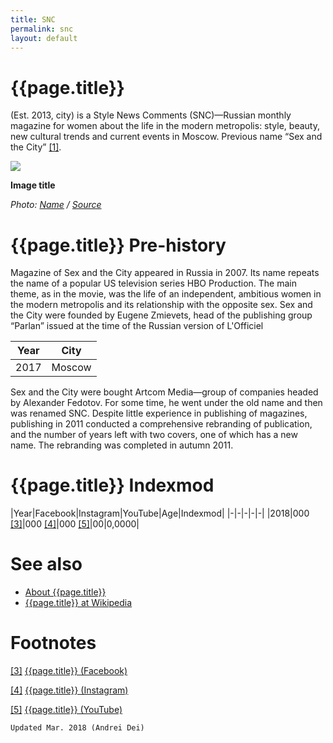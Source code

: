 ```yaml
---
title: SNC
permalink: snc
layout: default
---
```


# {{page.title}}

(Est. 2013, city) is a Style News Comments (SNC)—Russian monthly magazine for women about the life in the modern metropolis: style, beauty, new cultural trends and current events in Moscow. Previous name “Sex and the City” <span id="a1">[\[1\]](#f1)</span>.

![](/encyclopedia/images/image-name.jpg)

**Image title**

*Photo: [Name](index) / [Source](index)*

# {{page.title}} Pre-history
Magazine of Sex and the City appeared in Russia in 2007. Its name repeats the name of a popular US television series HBO Production. The main theme, as in the movie, was the life of an independent, ambitious women in the modern metropolis and its relationship with the opposite sex. Sex and the City were founded by Eugene Zmievets, head of the publishing group “Parlan” issued at the time of the Russian version of L'Officiel

|Year|City|
|-|-|
|2017|Moscow|

Sex and the City were bought Artcom Media—group of companies headed by Alexander Fedotov. For some time, he went under the old name and then was renamed SNC. Despite little experience in publishing of magazines, publishing in 2011 conducted a comprehensive rebranding of publication, and the number of years left with two covers, one of which has a new name. The rebranding was completed in autumn 2011.

# {{page.title}} Indexmod

|Year|Facebook|Instagram|YouTube|Age|Indexmod|
|-|-|-|-|-|
|2018|000 <span id="a3">[\[3\]](#f3)</span>|000 <span id="a4">[\[4\]](#f4)</span>|000 <span id="a5">[\[5\]](#f5)</span>|00|0,0000|


# See also

+ [About {{page.title}}](index)
+ [{{page.title}} at Wikipedia](index)

# Footnotes

[[3]](#a3) <span id="f3"></span> [{{page.title}} (Facebook)](index)

[[4]](#a4) <span id="f4"></span> [{{page.title}} (Instagram)](index)

[[5]](#a5) <span id="f5"></span> [{{page.title}} (YouTube)](index)

`Updated Mar. 2018 (Andrei Dei)`

